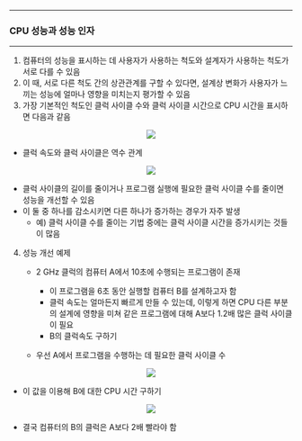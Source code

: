 -----
### CPU 성능과 성능 인자
-----
1. 컴퓨터의 성능을 표시하는 데 사용자가 사용하는 척도와 설계자가 사용하는 척도가 서로 다를 수 있음
2. 이 때, 서로 다른 척도 간의 상관관계를 구할 수 있다면, 설계상 변화가 사용자가 느끼는 성능에 얼마나 영향을 미치는지 평가할 수 있음
3. 가장 기본적인 척도인 클럭 사이클 수와 클럭 사이클 시간으로 CPU 시간을 표시하면 다음과 같음
<div align="center">
<img src="https://github.com/user-attachments/assets/2d86cf80-78a7-4ea6-a56a-aeda52c3da7e">
</div>

   - 클럭 속도와 클럭 사이클은 역수 관계
<div align="center">
<img src="https://github.com/user-attachments/assets/eccead44-e41c-4bce-af80-cd9ae578eae2">
</div>

   - 클럭 사이클의 길이를 줄이거나 프로그램 실행에 필요한 클럭 사이클 수를 줄이면 성능을 개선할 수 있음
   - 이 둘 중 하나를 감소시키면 다른 하나가 증가하는 경우가 자주 발생
     + 예) 클럭 사이클 수를 줄이는 기법 중에는 클럭 사이클 시간을 증가시키는 것들이 많음

4. 성능 개선 예제
   - 2 GHz 클럭의 컴퓨터 A에서 10초에 수행되는 프로그램이 존재
     + 이 프로그램을 6초 동안 실행할 컴퓨터 B를 설계하고자 함
     + 클럭 속도는 얼마든지 빠르게 만들 수 있는데, 이렇게 하면 CPU 다른 부분의 설계에 영향을 미쳐 같은 프로그램에 대해 A보다 1.2배 많은 클럭 사이클이 필요
     + B의 클럭속도 구하기

   - 우선 A에서 프로그램을 수행하는 데 필요한 클럭 사이클 수
<div align="center">
<img src="https://github.com/user-attachments/assets/c9838939-c2c0-4ddf-b3cf-a1c96a07f93f">
</div>

   - 이 값을 이용해 B에 대한 CPU 시간 구하기
<div align="center">
<img src="https://github.com/user-attachments/assets/918b9237-67ce-42f1-9566-fd4f78d6f3e7">
</div>

   - 결국 컴퓨터의 B의 클럭은 A보다 2배 빨라야 함

